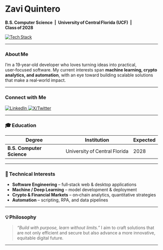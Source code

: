 # Zavi Quintero

**B.S. Computer Science &nbsp;|&nbsp; University of Central Florida (UCF) &nbsp;|&nbsp; Class of 2028**

[![Tech Stack](https://skillicons.dev/icons?i=python,c,git,github,gmail,py,pytorch,windows)](https://skillicons.dev)

---

### About Me
I’m a 19‑year‑old developer who loves turning ideas into practical, user‑focused software.
My current interests span **machine learning, crypto analytics, and automation**, with an eye toward building scalable solutions that make a real‑world impact.

---

### Connect with Me
<a href="https://www.linkedin.com/in/zavi-quintero-8bbb1a2b9" target="_blank">
<img src="https://skillicons.dev/icons?i=linkedin" alt="LinkedIn"/>
</a>
<a href="https://x.com/ZaviQ7" target="_blank">
<img src="https://skillicons.dev/icons?i=twitter" alt="X/Twitter"/>
</a>

---

### 🎓 Education
| Degree | Institution | Expected |
| ------ | ----------- | -------- |
| **B.S. Computer Science** | University of Central Florida | 2028 |

---

### 🔧 Technical Interests
- **Software Engineering** – full‑stack web & desktop applications
- **Machine / Deep Learning** – model development & deployment
- **Crypto & Financial Markets** – on‑chain analytics, quantitative strategies
- **Automation** – scripting, RPA, and data pipelines

---

### 💡 Philosophy
> _“Build with purpose, learn without limits.”_
> I aim to craft solutions that are not only efficient and secure but also advance a more innovative, equitable digital future.

---

<!--
  This README appears on your GitHub profile.
  Update it anytime to reflect new skills, projects, or goals.
-->
